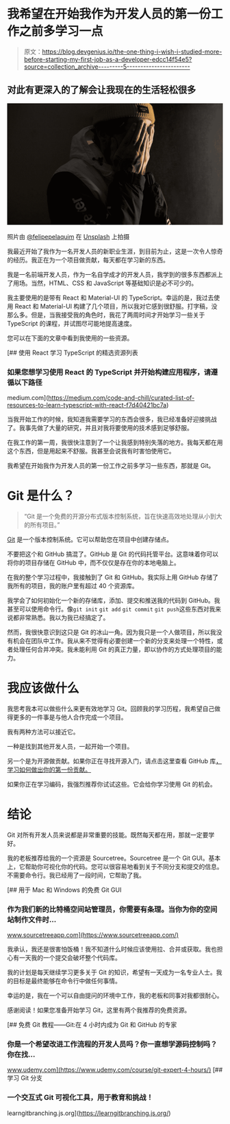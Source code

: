 # 我希望在开始我作为开发人员的第一份工作之前多学习一点

> 原文：<https://blog.devgenius.io/the-one-thing-i-wish-i-studied-more-before-starting-my-first-job-as-a-developer-edcc14f54e5?source=collection_archive---------5----------------------->

## 对此有更深入的了解会让我现在的生活轻松很多

![](img/550317a9a018a081ebf1503a5430fce5.png)

照片由 [@felipepelaquim](https://unsplash.com/@felipepelaquim?utm_source=medium&utm_medium=referral) 在 [Unsplash](https://unsplash.com?utm_source=medium&utm_medium=referral) 上拍摄

我最近开始了我作为一名开发人员的新职业生涯，到目前为止，这是一次令人惊奇的经历。我正在为一个项目做贡献，每天都在学习新的东西。

我是一名前端开发人员，作为一名自学成才的开发人员，我学到的很多东西都派上了用场。当然，HTML、CSS 和 JavaScript 等基础知识是必不可少的。

我主要使用的是带有 React 和 Material-UI 的 TypeScript。幸运的是，我过去使用 React 和 Material-UI 构建了几个项目，所以我对它感到很舒服。打字稿，没那么多。但是，当我接受我的角色时，我花了两周时间才开始学习一些关于 TypeScript 的课程，并试图尽可能地提高速度。

您可以在下面的文章中看到我使用的一些资源。

[](https://medium.com/code-and-chill/curated-list-of-resources-to-learn-typescript-with-react-f7d40421bc7a) [## 使用 React 学习 TypeScript 的精选资源列表

### 如果您想学习使用 React 的 TypeScript 并开始构建应用程序，请遵循以下路径

medium.com](https://medium.com/code-and-chill/curated-list-of-resources-to-learn-typescript-with-react-f7d40421bc7a) 

当我开始工作的时候，我知道我需要学习的东西会很多，我已经准备好迎接挑战了。我事先做了大量的研究，并且对我将要使用的技术感到足够舒服。

在我工作的第一周，我很快注意到了一个让我感到特别失落的地方。我每天都在用这个东西，但是用起来不舒服。我甚至会说我有时害怕使用它。

我希望在开始我作为开发人员的第一份工作之前多学习一些东西，那就是 Git。

# Git 是什么？

> “Git 是一个免费的开源分布式版本控制系统，旨在快速高效地处理从小到大的所有项目。”

[Git](https://git-scm.com/) 是一个版本控制系统。它可以帮助您在项目中创建存储点。

不要把这个和 GitHub 搞混了。GitHub 是 Git 的代码托管平台。这意味着你可以将你的项目存储在 GitHub 中，而不仅仅是存在你的本地电脑上。

在我的整个学习过程中，我接触到了 Git 和 GitHub。我实际上用 GitHub 存储了我所有的项目，我的账户里有超过 40 个资源库。

我学会了如何初始化一个新的存储库，添加、提交和推送我的代码到 GitHub。我甚至可以使用命令行。像`git init` `git add` `git commit` `git push`这些东西对我来说都非常熟悉。我以为我已经搞定了。

然而，我很快意识到这只是 Git 的冰山一角。因为我只是一个人做项目，所以我没有机会在团队中工作。我从来不觉得有必要创建一个新的分支来处理一个特性，或者处理任何合并冲突。我未能利用 Git 的真正力量，即以协作的方式处理项目的能力。

# 我应该做什么

我思考我本可以做些什么来更有效地学习 Git。回顾我的学习历程，我希望自己做得更多的一件事是与他人合作完成一个项目。

我有两种方法可以接近它。

一种是找到其他开发人员，一起开始一个项目。

另一个是为开源做贡献。如果你正在寻找开源入门，请点击这里查看 GitHub 库[，学习如何做出你的第一份贡献。](https://github.com/firstcontributions/first-contributions)

如果你正在学习编码，我强烈推荐你试试这些。它会给你学习使用 Git 的机会。

# 结论

Git 对所有开发人员来说都是非常重要的技能。既然每天都在用，那就一定要学好。

我的老板推荐给我的一个资源是 Sourcetree。Sourcetree 是一个 Git GUI。基本上，它帮助你可视化你的代码。您可以很容易地看到关于不同分支和提交的信息。不需要命令行。我已经用了一段时间，它帮助了我。

[](https://www.sourcetreeapp.com/) [## 用于 Mac 和 Windows 的免费 Git GUI

### 作为我们新的比特桶空间站管理员，你需要有条理。当你为你的空间站制作文件时…

www.sourcetreeapp.com](https://www.sourcetreeapp.com/) 

我承认，我还是很害怕饭桶！我不知道什么时候应该使用拉、合并或获取。我也担心有一天我的一个提交会破坏整个代码库。

我的计划是每天继续学习更多关于 Git 的知识，希望有一天成为一名专业人士。我的目标是最终能够在命令行中做任何事情。

幸运的是，我在一个可以自由提问的环境中工作，我的老板和同事对我都很耐心。

感谢阅读！如果您准备开始学习 Git，这里有两个我推荐的免费资源。

[](https://www.udemy.com/course/git-expert-4-hours/) [## 免费 Git 教程——Git:在 4 小时内成为 Git 和 GitHub 的专家

### 你是一个希望改进工作流程的开发人员吗？你一直想学源码控制吗？你在找…

www.udemy.com](https://www.udemy.com/course/git-expert-4-hours/) [](https://learngitbranching.js.org/) [## 学习 Git 分支

### 一个交互式 Git 可视化工具，用于教育和挑战！

learngitbranching.js.org](https://learngitbranching.js.org/)